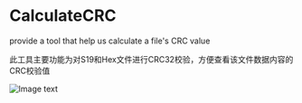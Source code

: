 # CalculateCRC
provide a tool that help us calculate a file's CRC value

此工具主要功能为对S19和Hex文件进行CRC32校验，方便查看该文件数据内容的CRC校验值

![Image text](https://raw.githubusercontent.com/carCV/CalculateCRC/master/screenshots/screenshot.png)
